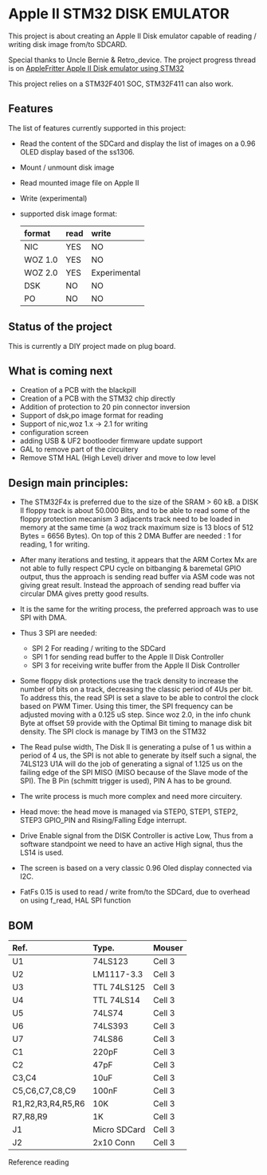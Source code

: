 # Apple II STM32 DISK EMULATOR

This project is about creating an Apple II Disk emulator capable of reading / writing disk image from/to SDCARD.

Special thanks to Uncle Bernie & Retro_device. The project progress thread is on [AppleFritter Apple II Disk emulator using STM32]( https://www.applefritter.com/content/apple-ii-disk-emulator-using-stm32) 
 
This project relies on a STM32F401 SOC, STM32F411 can also work.
 

## Features ##

The list of features currently supported in this project:
- Read the content of the SDCard and display the list of images on a 0.96 OLED display based of the ss1306.
- Mount / unmount disk image
- Read mounted image file on Apple II
- Write (experimental)
- supported disk image format:

	| format  | read  | write  |
	|:----------|:----------|:----------|
	| NIC   	 | YES   | NO    |      |
	| WOZ 1.0   | YES    | NO    |
	| WOZ 2.0   | YES    | Experimental    |
	| DSK    | NO    | NO    |
	| PO    | NO    | NO    |



## Status of the project ##

This is currently a DIY project made on plug board. 


## What is coming next ## 

- Creation of a PCB with the blackpill
- Creation of a PCB with the STM32 chip directly
- Addition of protection to 20 pin connector inversion
- Support of dsk,po image format for reading
- Support of nic,woz 1.x -> 2.1 for writing
- configuration screen
- adding USB & UF2 bootlooder firmware update support
- GAL to remove part of the circuitery
- Remove STM HAL (High Level) driver and move to low level 

## Design main principles: 

- The STM32F4x is preferred due to the size of the SRAM > 60 kB. a DISK II floppy track is about 50.000 Bits, and to be able to read some of the floppy protection mecanism 3 adjacents track need to be loaded in memory at the same time (a woz track maximum size is 13 blocs of 512 Bytes = 6656 Bytes). On top of this 2 DMA Buffer are needed : 1 for reading, 1 for writing.

- After many iterations and testing, it appears that the ARM Cortex Mx are not able to fully respect CPU cycle on bitbanging & baremetal GPIO output, thus the approach is sending read buffer via ASM code was not giving great result. Instead the approach of sending read buffer via circular DMA gives pretty good results.

- It is the same for the writing process, the preferred approach was to use SPI with DMA.
- Thus 3 SPI are needed:
	- SPI 2 For reading / writing to the SDCard
	- SPI 1 for sending read buffer to the Apple II Disk Controller
	- SPI 3 for receiving write buffer from the Apple II Disk Controller

- Some floppy disk protections use the track density to increase the number of bits on a track, decreasing the classic period of 4Us per bit. To address this, the read SPI is set a slave to be able to control the clock based on PWM Timer. Using this timer, the SPI frequency can be adjusted moving with a 0.125 uS step. Since woz 2.0, in the info chunk Byte at offset 59 provide with the Optimal Bit timing to manage disk bit density. The SPI clock is manage by TIM3 on the STM32

- The Read pulse width, The Disk II is generating a pulse of 1 us within a period of 4 us, the SPI is not able to generate by itself such a signal, the 74LS123 U1A will do the job of generating a signal of 1.125 us on the failing edge of the SPI MISO (MISO because of the Slave mode of the SPI). The B Pin (schmitt trigger is used), PIN A has to be ground.

- The write process is much more complex and need more circuitery.

- Head move: the head move is managed via STEP0, STEP1, STEP2, STEP3 GPIO_PIN and Rising/Falling Edge interrupt.

- Drive Enable signal from the DISK Controller is active Low, Thus from a software standpoint we need to have an active High signal, thus the LS14 is used.

- The screen is based on a very classic 0.96 Oled display connected via I2C.

- FatFs 0.15 is used to read / write from/to the SDCard, due to overhead on using f_read, HAL SPI function

## BOM ## 


| Ref.      | Type.     | Mouser    |
|:----------|:----------|:----------|
| U1        | 74LS123   | Cell 3    |
| U2        | LM1117-3.3    | Cell 3    |
| U3        | TTL 74LS125   | Cell 3    |
| U4        | TTL 74LS14    | Cell 3    |
| U5        | 74LS74    | Cell 3    |
| U6        | 74LS393   | Cell 3    |
| U7        | 74LS86    | Cell 3    |
| C1        | 220pF    	 | Cell 3    |
| C2        | 47pF    	 | Cell 3    |
| C3,C4     | 10uF    	 | Cell 3    |
| C5,C6,C7,C8,C9     | 100nF    	 | Cell 3    |
| R1,R2,R3,R4,R5,R6  | 10K    	 | Cell 3    |
| R7,R8,R9  | 1K    	 | Cell 3    |
| J1		| Micro SDCard    	 | Cell 3    |
| J2		| 2x10 Conn    	 | Cell 3    |










Reference reading